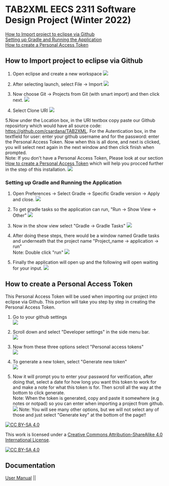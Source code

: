 # TAB2XML EECS 2311 Software Design Project (Winter 2022)
[How to Import project to eclipse via Github](https://github.com/csardana/TAB2XML#How-to-Import-project-to-eclipse-via-Github) </br>
[Setting up Gradle and Running the Application](https://github.com/csardana/TAB2XML#Setting-up-Gradle-and-Running-the-Application)</br>
[How to create a Personal Access Token](https://github.com/csardana/TAB2XML#How-to-create-a-Personal-Access-Token)


## How to Import project to eclipse via Github
1. Open eclipse and create a new workspace 
![](Documentation/Pictures/um1.png)

2. After selecting launch, select File -> Import
![](Documentation/Pictures/um2.png)

3. Now choose Git -> Projects from Git (with smart import) and then click next. 
![](Documentation/Pictures/um3.png)

4. Select Clone URI
![](Documentation/Pictures/um4.png)

5.Now under the Location box, in the URI textbox copy paste our Github reposirtory which would have all source code: https://github.com/csardana/TAB2XML. For the Autentication box, in the textfield for user: enter your github username and for the password: enter the Personal Access Token.
Now when this is all done, and next is clicked, you will select next again in the next window and then click finish when prompted. </br>
Note: If you don't have a Personal Access Token, Please look at our section [How to create a Personal Access Token](https://github.com/csardana/TAB2XML#How-create-to-a-Personal-Access-Token) which will help you procced further in the step of this installation. 
![](Documentation/Pictures/um5.png)

### Setting up Gradle and Running the Application
1. Open Preferences -> Select Gradle -> Specific Gradle version -> Apply and close. 
![](Documentation/Pictures/um7.png)

2. To get gradle tasks so the application can run, "Run -> Show View -> Other" 
![](Documentation/Pictures/um8.png)

3. Now in the show view select "Gradle -> Gradle Tasks" 
![](Documentation/Pictures/um9.png)

4. After doing these steps, there would be a window named Gradle tasks and underneath that the project name "Project_name -> application -> run" </br>
Note: Double click "run"
![](Documentation/Pictures/um10.png)

5. Finally the application will open up and the following will open waiting for your input. 
![](Documentation/Pictures/um11.png)

## How to create a Personal Access Token
This Personal Access Token will be used when importing our project into eclipse via Github. This portion will take you step by step in creating the Personal Access Token. 
1. Go to your github settings </br>
![](Documentation/Pictures/generate_token1.png)

2. Scroll down and select "Developer settings" in the side menu bar.</br>
![](Documentation/Pictures/generate_token2.png)

3. Now from these three options select "Personal access tokens"</br>
![](Documentation/Pictures/generate_token3.png)

4. To generate a new token, select "Generate new token" </br>
![](Documentation/Pictures/generate_token4.png)

5. Now it will prompt you to enter your password for verification, after doing that, select a date for how long you want this token to work for and make a note for what this token is for. Then scroll all the way at the bottom to click generate. </br>
Note: When the token is generated, copy and paste it somewhere (e.g notes or notpad) so you can enter when importing a project from github. 
![](Documentation/Pictures/generate_token5.png)
Note: You will see many other options, but we will not select any of those and just select "Generate key" at the bottom of the page!!


   

[![CC BY-SA 4.0][cc-by-sa-shield]][cc-by-sa]

This work is licensed under a
[Creative Commons Attribution-ShareAlike 4.0 International License][cc-by-sa].

[![CC BY-SA 4.0][cc-by-sa-image]][cc-by-sa]

[cc-by-sa]: http://creativecommons.org/licenses/by-sa/4.0/
[cc-by-sa-image]: https://licensebuttons.net/l/by-sa/4.0/88x31.png
[cc-by-sa-shield]: https://img.shields.io/badge/License-CC%20BY--SA%204.0-lightgrey.svg

## Documentation
[User Manual](https://github.com/csardana/TAB2XML/blob/master/User%20Manual.pdf) ||
